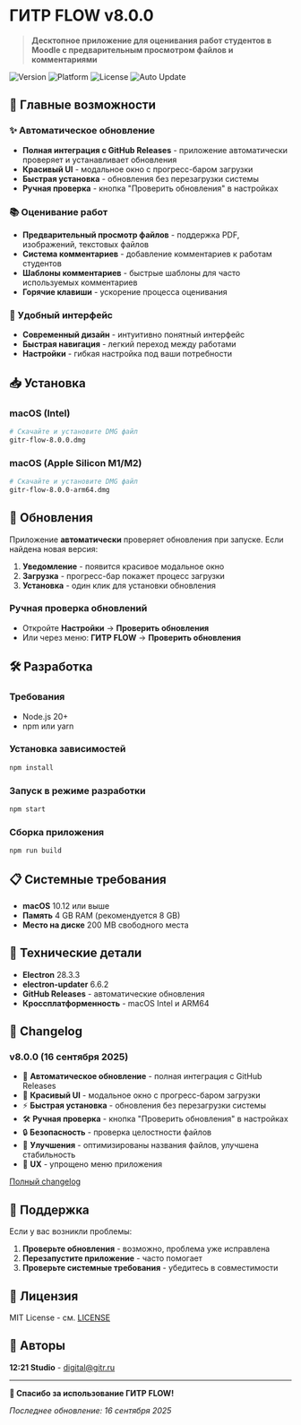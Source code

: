 # ГИТР FLOW v8.0.0

> **Десктопное приложение для оценивания работ студентов в Moodle с предварительным просмотром файлов и комментариями**

![Version](https://img.shields.io/badge/version-8.0.0-blue.svg)
![Platform](https://img.shields.io/badge/platform-macOS-lightgrey.svg)
![License](https://img.shields.io/badge/license-MIT-green.svg)
![Auto Update](https://img.shields.io/badge/auto--update-enabled-brightgreen.svg)

## 🚀 Главные возможности

### ✨ **Автоматическое обновление**
- **Полная интеграция с GitHub Releases** - приложение автоматически проверяет и устанавливает обновления
- **Красивый UI** - модальное окно с прогресс-баром загрузки
- **Быстрая установка** - обновления без перезагрузки системы
- **Ручная проверка** - кнопка "Проверить обновления" в настройках

### 📚 **Оценивание работ**
- **Предварительный просмотр файлов** - поддержка PDF, изображений, текстовых файлов
- **Система комментариев** - добавление комментариев к работам студентов
- **Шаблоны комментариев** - быстрые шаблоны для часто используемых комментариев
- **Горячие клавиши** - ускорение процесса оценивания

### 🎯 **Удобный интерфейс**
- **Современный дизайн** - интуитивно понятный интерфейс
- **Быстрая навигация** - легкий переход между работами
- **Настройки** - гибкая настройка под ваши потребности

## 📥 Установка

### macOS (Intel)
```bash
# Скачайте и установите DMG файл
gitr-flow-8.0.0.dmg
```

### macOS (Apple Silicon M1/M2)
```bash
# Скачайте и установите DMG файл
gitr-flow-8.0.0-arm64.dmg
```

## 🔄 Обновления

Приложение **автоматически** проверяет обновления при запуске. Если найдена новая версия:

1. **Уведомление** - появится красивое модальное окно
2. **Загрузка** - прогресс-бар покажет процесс загрузки
3. **Установка** - один клик для установки обновления

### Ручная проверка обновлений
- Откройте **Настройки** → **Проверить обновления**
- Или через меню: **ГИТР FLOW** → **Проверить обновления**

## 🛠️ Разработка

### Требования
- Node.js 20+
- npm или yarn

### Установка зависимостей
```bash
npm install
```

### Запуск в режиме разработки
```bash
npm start
```

### Сборка приложения
```bash
npm run build
```

## 📋 Системные требования

- **macOS** 10.12 или выше
- **Память** 4 GB RAM (рекомендуется 8 GB)
- **Место на диске** 200 MB свободного места

## 🔧 Технические детали

- **Electron** 28.3.3
- **electron-updater** 6.6.2
- **GitHub Releases** - автоматические обновления
- **Кроссплатформенность** - macOS Intel и ARM64

## 📝 Changelog

### v8.0.0 (16 сентября 2025)
- 🚀 **Автоматическое обновление** - полная интеграция с GitHub Releases
- 🎨 **Красивый UI** - модальное окно с прогресс-баром загрузки
- ⚡ **Быстрая установка** - обновления без перезагрузки системы
- 🛠️ **Ручная проверка** - кнопка "Проверить обновления" в настройках
- 🔒 **Безопасность** - проверка целостности файлов
- 🔧 **Улучшения** - оптимизированы названия файлов, улучшена стабильность
- 📱 **UX** - упрощено меню приложения

[Полный changelog](CHANGELOG.md)

## 🤝 Поддержка

Если у вас возникли проблемы:

1. **Проверьте обновления** - возможно, проблема уже исправлена
2. **Перезапустите приложение** - часто помогает
3. **Проверьте системные требования** - убедитесь в совместимости

## 📄 Лицензия

MIT License - см. [LICENSE](LICENSE)

## 👥 Авторы

**12:21 Studio** - [digital@gitr.ru](mailto:digital@gitr.ru)

---

**🎊 Спасибо за использование ГИТР FLOW!**

*Последнее обновление: 16 сентября 2025*